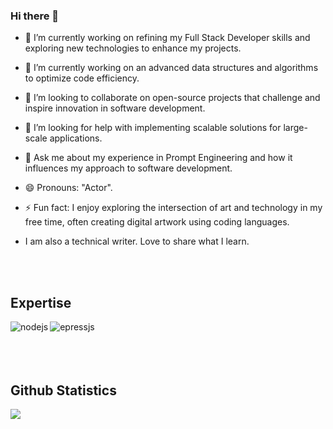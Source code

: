### Hi there 👋

- 🔭 I’m currently working on refining my Full Stack Developer skills and exploring new technologies to enhance my projects.

- 🌱 I’m currently working on an advanced data structures and algorithms to optimize code efficiency.

- 👯 I’m looking to collaborate on open-source projects that challenge and inspire innovation in software development.

- 🤔 I’m looking for help with implementing scalable solutions for large-scale applications.

- 💬 Ask me about my experience in Prompt Engineering and how it influences my approach to software development.

- 😄 Pronouns: "Actor".

- ⚡ Fun fact: I enjoy exploring the intersection of art and technology in my free time, often creating digital artwork using coding languages.

- I am also a technical writer. Love to share what I learn.


<br>
<br>

## Expertise
<img align="left" alt="nodejs" src="https://img.shields.io/badge/node.js%20-%2343853D.svg?&style=for-the-badge&logo=node.js&logoColor=white" />
<img align="left" alt="epressjs" src="https://img.shields.io/badge/express.js%20-%2343853D.svg?&style=for-the-badge&logo=express.js&logoColor=black" />
<br>
<br>
<br>
<br>

<!-- ## Blog posts -->
<!-- BLOG-POST-LIST:START -->
<!-- - [Create an Express Boilerplate with TypeScript](https://javascript.plainenglish.io/create-an-express-boilerplate-with-typescript-810eb6c29196?source=rss-fe04a352a811------2)
- [How to Set Up Linter &amp; Formatter for Node.js](https://javascript.plainenglish.io/how-to-set-up-linter-formatter-for-node-js-d6b34c0c8be5?source=rss-fe04a352a811------2)
- [Build an Audio and Video Recorder in React](https://javascript.plainenglish.io/build-an-audio-and-video-recorder-in-react-a452ab6c1ce6?source=rss-fe04a352a811------2)
- [How to Perform Google Authentication with React](https://javascript.plainenglish.io/how-to-perform-google-authentication-with-react-7d43fb0e4922?source=rss-fe04a352a811------2)
- [How to Convert an Audio File into Video in NodeJS](https://enlear.academy/how-to-convert-an-audio-file-into-video-in-nodejs-301b6a7486eb?source=rss-fe04a352a811------2) -->
<!-- BLOG-POST-LIST:END -->


## Github Statistics

<img src="https://github-readme-stats.vercel.app/api?username=Hamza-Jamil-EasyCode&theme=dark">

<!--
**Hamza-Jamil-EasyCode/Hamza-Jamil-EasyCode** is a ✨ _special_ ✨ repository because its `README.md` (this file) appears on your GitHub profile.

Here are some ideas to get you started:

- 🔭 I’m currently working on ...
- 🌱 I’m currently learning ...
- 👯 I’m looking to collaborate on ...
- 🤔 I’m looking for help with ...
- 💬 Ask me about ...
- 📫 How to reach me: ...
- 😄 Pronouns: ...
- ⚡ Fun fact: ...
-->
